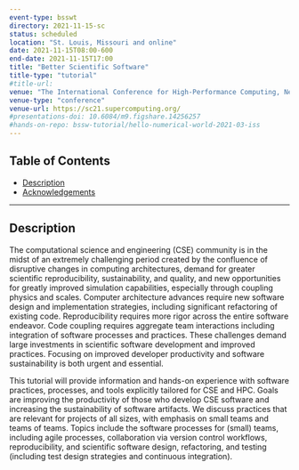 ```yaml
---
event-type: bsswt
directory: 2021-11-15-sc
status: scheduled
location: "St. Louis, Missouri and online"
date: 2021-11-15T08:00-600
end-date: 2021-11-15T17:00
title: "Better Scientific Software"
title-type: "tutorial"
#title-url:
venue: "The International Conference for High-Performance Computing, Networking, Storage, and Analysis (SC21)"
venue-type: "conference"
venue-url: https://sc21.supercomputing.org/
#presentations-doi: 10.6084/m9.figshare.14256257
#hands-on-repo: bssw-tutorial/hello-numerical-world-2021-03-iss
---
```

## Table of Contents
* [Description](#description)
* [Acknowledgements](#acknowledgements)

---
## Description

The computational science and engineering (CSE) community is in the midst of an extremely challenging period created by the confluence of disruptive changes in computing architectures, demand for greater scientific reproducibility, sustainability, and quality, and new opportunities for greatly improved simulation capabilities, especially through coupling physics and scales.  Computer architecture advances require new software design and implementation strategies, including significant refactoring of existing code. Reproducibility requires more rigor across the entire software endeavor. Code coupling requires aggregate team interactions including integration of software processes and practices.  These challenges demand large investments in scientific software development and improved practices.  Focusing on improved developer productivity and software sustainability is both urgent and essential.

This tutorial will provide information and hands-on experience with software practices, processes, and tools explicitly tailored for CSE and HPC.  Goals are improving the productivity of those who develop CSE software and increasing the sustainability of software artifacts.  We discuss practices that are relevant for projects of all sizes, with emphasis on small teams and teams of teams.  Topics include the software processes for (small) teams, including agile processes, collaboration via version control workflows, reproducibility, and scientific software design, refactoring, and testing (including test design strategies and continuous integration).

